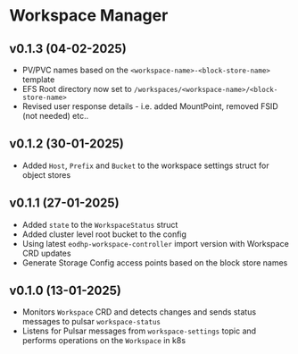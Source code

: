 # Workspace Manager

## v0.1.3 (04-02-2025)

- PV/PVC names based on the `<workspace-name>-<block-store-name>` template
- EFS Root directory now set to `/workspaces/<workspace-name>/<block-store-name>`
- Revised user response details - i.e. added MountPoint, removed FSID (not needed) etc..

## v0.1.2 (30-01-2025)

- Added `Host`, `Prefix` and `Bucket` to the workspace settings struct for object stores

## v0.1.1 (27-01-2025)

- Added `state` to the `WorkspaceStatus` struct
- Added cluster level root bucket to the config
- Using latest `eodhp-workspace-controller` import version with Workspace CRD updates
- Generate Storage Config access points based on the block store names

## v0.1.0 (13-01-2025)

- Monitors `Workspace` CRD and detects changes and sends status messages to pulsar `workspace-status`
- Listens for Pulsar messages from `workspace-settings` topic and performs operations on the `Workspace` in k8s
